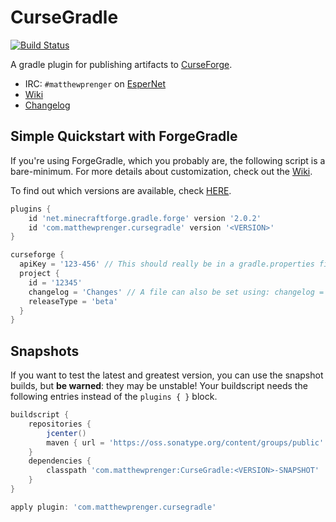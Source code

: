 # CurseGradle

[![Build Status](https://travis-ci.org/matthewprenger/CurseGradle.svg?branch=master)](https://travis-ci.org/matthewprenger/CurseGradle)

A gradle plugin for publishing artifacts to [CurseForge](http://minecraft.curseforge.com/).

* IRC: `#matthewprenger` on [EsperNet](http://esper.net/)
* [Wiki](https://github.com/matthewprenger/CurseGradle/wiki/)
* [Changelog](https://github.com/matthewprenger/CurseGradle/releases)

## Simple Quickstart with ForgeGradle
If you're using ForgeGradle, which you probably are, the following script is a bare-minimum. For more details about customization, check out the [Wiki](https://github.com/matthewprenger/CurseGradle/wiki).

To find out which versions are available, check [HERE](https://plugins.gradle.org/plugin/com.matthewprenger.cursegradle).

```gradle
plugins {
    id 'net.minecraftforge.gradle.forge' version '2.0.2'
    id 'com.matthewprenger.cursegradle' version '<VERSION>'
}

curseforge {
  apiKey = '123-456' // This should really be in a gradle.properties file
  project {
    id = '12345'
    changelog = 'Changes' // A file can also be set using: changelog = file('changelog.txt')
    releaseType = 'beta'
  }
}
```

## Snapshots
If you want to test the latest and greatest version, you can use the snapshot builds, but **be warned**: they may be unstable! Your buildscript needs the following entries instead of the `plugins { }` block.

```gradle
buildscript {
    repositories {
        jcenter()
        maven { url = 'https://oss.sonatype.org/content/groups/public' }
    }
    dependencies {
        classpath 'com.matthewprenger:CurseGradle:<VERSION>-SNAPSHOT'
    }
}

apply plugin: 'com.matthewprenger.cursegradle'
```
